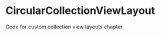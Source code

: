 CircularCollectionViewLayout
============================

Code for custom collection view layouts chapter
